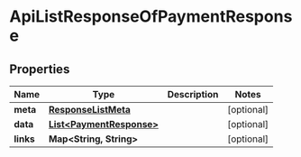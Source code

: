 
# ApiListResponseOfPaymentResponse

## Properties
Name | Type | Description | Notes
------------ | ------------- | ------------- | -------------
**meta** | [**ResponseListMeta**](ResponseListMeta.md) |  |  [optional]
**data** | [**List&lt;PaymentResponse&gt;**](PaymentResponse.md) |  |  [optional]
**links** | **Map&lt;String, String&gt;** |  |  [optional]



